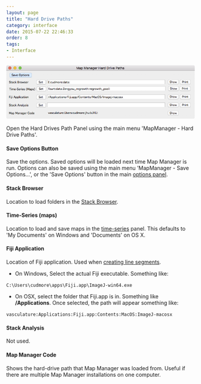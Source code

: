 ```yaml
---
layout: page
title: "Hard Drive Paths"
category: interface
date: 2015-07-22 22:46:33
order: 8
tags:
- Interface
---
```


<IMG class="img-float-left" SRC="images/mm3/options/hard-drive-paths.png" WIDTH="650">

<div class="print-page-break"></div>

Open the Hard Drives Path Panel using the main menu 'MapManager - Hard Drive Paths'.

#### Save Options Button

Save the options. Saved options will be loaded next time Map Manager is run. Options can also be saved using the main menu 'MapManager - Save Options...', or the 'Save Options' button in the main [options panel][4].
 
#### Stack Browser

Location to load folders in the [Stack Browser][1].

#### Time-Series (maps)

Location to load and save maps in the [time-series][time-series] panel. This defaults to 'My Documents' on Windows and 'Documents' on OS X.

#### Fiji Application

Location of Fiji application. Used when [creating line segments][5].

   - On Windows, Select the actual Fiji executable. Something like:
   
    C:\Users\cudmore\apps\Fiji.app\ImageJ-win64.exe
     
   - On OSX, select the folder that Fiji.app is in. Something like **/Applications**. Once selected, the path will appear something like:
   
    vasculature:Applications:Fiji.app:Contents:MacOS:ImageJ-macosx
    
#### Stack Analysis

Not used.
	
#### Map Manager Code

Shows the hard-drive path that Map Manager was loaded from. Useful if there are multiple Map Manager installations on one computer.    



[1]: stack-browser
[2]: making-a-map
[3]: user-files
[4]: stackdb-options-panel
[5]: stack-annotations#creating-line-segments
[6]: http://www.robertcudmore.org/maptracker/v2/mp285/
[time-series]: time-series-panel



